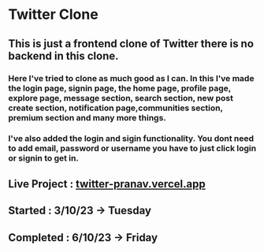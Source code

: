 # Twitter Clone

## This is just a frontend clone of Twitter there is no backend in this clone.

### Here I've tried to clone as much good as I can. In this I've made the login page, signin page, the home page, profile page, explore page, message section, search section, new post create section, notification page,communities section, premium section and many more things.

### I've also added the login and sigin functionality. You dont need to add email, password or username you have to just click login or signin to get in.

## Live Project : <a href="https://twiter-pranav.vercel.app" target="_blank">twitter-pranav.vercel.app</a>

## Started : 3/10/23 -> Tuesday

## Completed : 6/10/23 -> Friday


